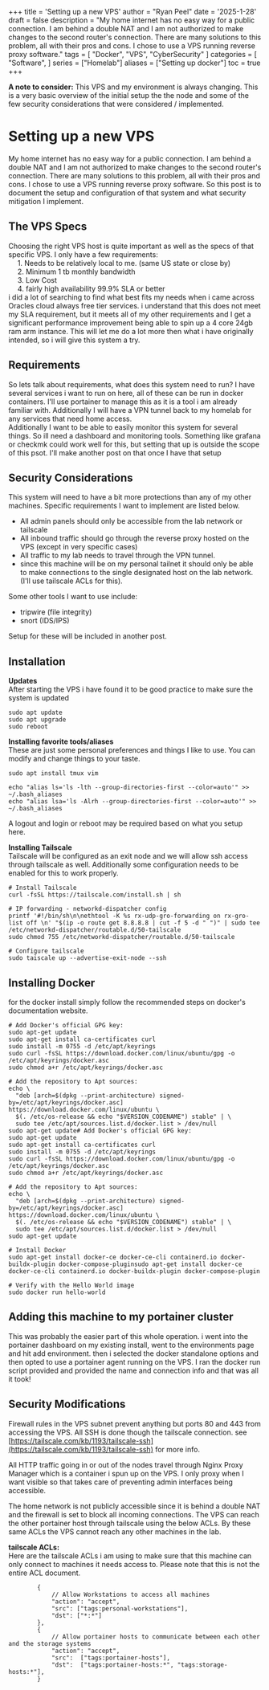 +++
title = 'Setting up a new VPS'
author = "Ryan Peel"
date = '2025-1-28'
draft = false
description = "My home internet has no easy way for a public connection. I am behind a double NAT and I am not authorized to make changes to the second router's connection. There are many solutions to this problem, all with their pros and cons. I chose to use a VPS running reverse proxy software."
tags = [
    "Docker", 
    "VPS", 
    "CyberSecurity"
]
categories = [
    "Software",
]
series = ["Homelab"]
aliases = ["Setting up docker"]
toc = true
+++


**A note to consider:** This VPS and my environment is always changing. This is a very basic overview of the initial setup the the node and some of the few security considerations that were considered / implemented.

# Setting up a new VPS   
   
My home internet has no easy way for a public connection. I am behind a double NAT and I am not authorized to make changes to the second router's connection. There are many solutions to this problem, all with their pros and cons. I chose to use a VPS running reverse proxy software. So this post is to document the setup and configuration of that system and what security mitigation I implement.   
   
## The VPS Specs   
Choosing the right VPS host is quite important as well as the specs of that specific VPS. I only have a few requirements:   
  1. Needs to be relatively local to me. (same US state or close by)   
  2. Minimum 1 tb monthly bandwidth   
  3. Low Cost   
  4. fairly high availability 99.9% SLA or better   
i did a lot of searching to find what best fits my needs when i came across Oracles cloud always free tier services. i understand that this does not meet my SLA requirement, but it meets all of my other requirements and I get a significant performance improvement being able to spin up a 4 core 24gb ram arm instance. This will let me do a lot more then what i have originally intended, so i will give this system a try.   
   
## Requirements   
So lets talk about requirements, what does this system need to run? I have several services i want to run on here, all of these can be run in docker containers. I'll use portainer to manage this as it is a tool i am already familiar with. Additionally I will have a VPN tunnel back to my homelab for any services that need home access.     
Additionally I want to be able to easily monitor this system for several things. So ill need a dashboard and monitoring tools. Something like grafana or checkmk could work well for this, but setting that up is  outside the scope of this psot. I'll make another post on that once I have that setup   
   
## Security Considerations   
This system will need to have a bit more protections than any of my other machines. Specific requirements I want to implement are listed below.   
- All admin panels should only be accessible from the lab network or tailscale   
- All inbound traffic should go through the reverse proxy hosted on the VPS (except in very specific cases)   
- All traffic to my lab needs to travel through the VPN tunnel.   
- since this machine will be on my personal tailnet it should only be able to make connections to the single designated host on the lab network. (I'll use tailscale ACLs for this).   
   
   
Some other tools I want to use include:    
- tripwire (file integrity)   
- snort (IDS/IPS)   
   
Setup for these will be included in another post.   
   
   
## Installation   
   
**Updates**   
After starting the VPS i have found it to be good practice to make sure the system is updated   
```
sudo apt update
sudo apt upgrade
sudo reboot

```
   
**Installing favorite tools/aliases**   
These are just some personal preferences and things I like to use. You can modify and change things to your taste.   
```
sudo apt install tmux vim

echo "alias ls='ls -lth --group-directories-first --color=auto'" >> ~/.bash_aliases
echo "alias lsa='ls -Alrh --group-directories-first --color=auto'" >> ~/.bash_aliases

```
A logout and login or reboot may be required based on what you setup here.   
   
**Installing Tailscale**   
Tailscale will be configured as an exit node and we will allow ssh access through tailscale as well. Additionally some configuration needs to be enabled for this to work properly.   
```
# Install Tailscale
curl -fsSL https://tailscale.com/install.sh | sh

# IP forwarding - networkd-dispatcher config
printf '#!/bin/sh\n\nethtool -K %s rx-udp-gro-forwarding on rx-gro-list off \n' "$(ip -o route get 8.8.8.8 | cut -f 5 -d " ")" | sudo tee /etc/networkd-dispatcher/routable.d/50-tailscale
sudo chmod 755 /etc/networkd-dispatcher/routable.d/50-tailscale

# Configure tailscale
sudo taiscale up --advertise-exit-node --ssh
```
   
## Installing Docker   
for the docker install simply follow the recommended steps on docker's documentation website.   
```
# Add Docker's official GPG key:
sudo apt-get update
sudo apt-get install ca-certificates curl
sudo install -m 0755 -d /etc/apt/keyrings
sudo curl -fsSL https://download.docker.com/linux/ubuntu/gpg -o /etc/apt/keyrings/docker.asc
sudo chmod a+r /etc/apt/keyrings/docker.asc

# Add the repository to Apt sources:
echo \
  "deb [arch=$(dpkg --print-architecture) signed-by=/etc/apt/keyrings/docker.asc] https://download.docker.com/linux/ubuntu \
  $(. /etc/os-release && echo "$VERSION_CODENAME") stable" | \
  sudo tee /etc/apt/sources.list.d/docker.list > /dev/null
sudo apt-get update# Add Docker's official GPG key:
sudo apt-get update
sudo apt-get install ca-certificates curl
sudo install -m 0755 -d /etc/apt/keyrings
sudo curl -fsSL https://download.docker.com/linux/ubuntu/gpg -o /etc/apt/keyrings/docker.asc
sudo chmod a+r /etc/apt/keyrings/docker.asc

# Add the repository to Apt sources:
echo \
  "deb [arch=$(dpkg --print-architecture) signed-by=/etc/apt/keyrings/docker.asc] https://download.docker.com/linux/ubuntu \
  $(. /etc/os-release && echo "$VERSION_CODENAME") stable" | \
  sudo tee /etc/apt/sources.list.d/docker.list > /dev/null
sudo apt-get update

# Install Docker
sudo apt-get install docker-ce docker-ce-cli containerd.io docker-buildx-plugin docker-compose-pluginsudo apt-get install docker-ce docker-ce-cli containerd.io docker-buildx-plugin docker-compose-plugin

# Verify with the Hello World image
sudo docker run hello-world

```
   
## Adding this machine to my portainer cluster   
This was probably the easier part of this whole operation. i went into the portainer dashboard on my existing install, went to the environments page and hit add environment. then i selected the docker standalone options and then opted to use a portainer agent running on the VPS. I ran the docker run script provided and provided the name and connection info and that was all it took!   
## Security Modifications   
Firewall rules in the VPS subnet prevent anything but ports 80 and 443 from accessing the VPS. All SSH is done though the tailscale connection. see  [https://tailscale.com/kb/1193/tailscale-ssh](https://tailscale.com/kb/1193/tailscale-ssh)  for more info.    
   
All HTTP traffic going in or out of the nodes travel through Nginx Proxy Manager which is a container i spun up on the VPS. I only proxy when I want visible so that takes care of preventing admin interfaces being accessible.   
   
The home network is not publicly accessible since it is behind a double NAT and the firewall is set to block all incoming connections. The VPS can reach the other portainer host through tailscale using the below ACLs. By these same ACLs the VPS cannot reach any other machines in the lab.   
   
   
**tailscale ACLs:**   
Here are the tailscale ACLs i am using to make sure that this machine can only connect to machines it needs access to. Please note that this is not the entire ACL document.   
```
		{
			// Allow Workstations to access all machines
			"action": "accept",
			"src": ["tags:personal-workstations"],
			"dst": ["*:*"]
		},
		{
			// Allow portainer hosts to communicate between each other and the storage systems
			"action": "accept",
			"src":  ["tags:portainer-hosts"],
			"dst":  ["tags:portainer-hosts:*", "tags:storage-hosts:*"],
		}


```